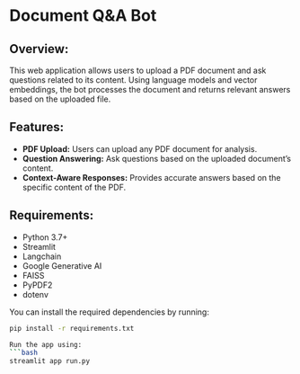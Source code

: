 # Document Q&A Bot

## Overview:
This web application allows users to upload a PDF document and ask questions related to its content. Using language models and vector embeddings, the bot processes the document and returns relevant answers based on the uploaded file.

## Features:
- **PDF Upload:** Users can upload any PDF document for analysis.
- **Question Answering:** Ask questions based on the uploaded document’s content.
- **Context-Aware Responses:** Provides accurate answers based on the specific content of the PDF.

## Requirements:
- Python 3.7+
- Streamlit
- Langchain
- Google Generative AI
- FAISS
- PyPDF2
- dotenv

You can install the required dependencies by running:
```bash
pip install -r requirements.txt

Run the app using:
```bash
streamlit app run.py
